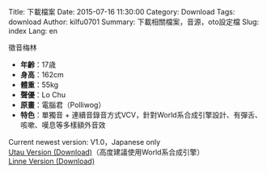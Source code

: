 Title: 下載檔案
Date: 2015-07-16 11:30:00
Category: Download
Tags: download
Author: kilfu0701
Summary: 下載相關檔案，音源，oto設定檔
Slug: index
Lang: en

<div>
  <div class="sub-lead-title">徵音梅林</div>
  <ul>
    <li><b>年齡</b>：17歳</li>
    <li><b>身高</b>：162cm</li>
    <li><b>體重</b>：55kg</li>
    <li><b>聲優</b>：Lo Chu</li>
    <li><b>原畫</b>：電腦君（Polliwog）</li>
    <li><b>特色</b>：單獨音 + 連續音錄音方式VCV，針對World系合成引擎設計、有彈舌、咳嗽、嘆息等多樣額外音效</li>
  </ul>
  <div class="pad10">Current newest version: <span>V1.0</span>，Japanese only</div>
  <div><a href="https://www.dropbox.com/s/sjyymd0cgk85zcy/ChiOnMeiLin-V1.zip?dl=0" target="_blank">Utau Version (Download)</a>（高度建議使用World系合成引擎）</div>
  <div><a href="https://www.dropbox.com/s/eofcjjr5vhlwkot/ZhiYinMeiLin-V1.zip?dl=0" target="_blank">Linne Version (Download)</a></div>
</div>
